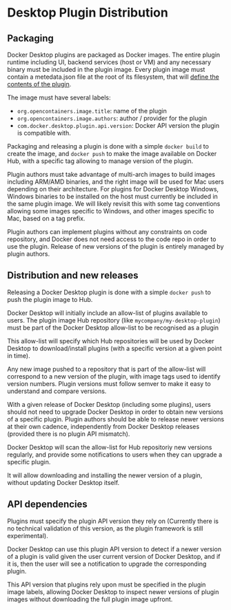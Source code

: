 # Desktop Plugin Distribution

## Packaging

Docker Desktop plugins are packaged as Docker images. The entire plugin runtime including UI, backend services (host or VM) and any necessary binary must be included in the plugin image.
Every plugin image must contain a metedata.json file at the root of its filesystem, that will [define the contents of the plugin](METADATA.md).

The image must have several labels:

- `org.opencontainers.image.title`: name of the plugin
- `org.opencontainers.image.authors`: author / provider for the plugin
- `com.docker.desktop.plugin.api.version`: Docker API version the plugin is compatible with.

Packaging and releasing a plugin is done with a simple `docker build` to create the image, and `docker push` to make the image available on Docker Hub, with a specific tag allowing to manage version of the plugin.

Plugin authors must take advantage of multi-arch images to build images including ARM/AMD binaries, and the right image will be used for Mac users depending on their architecture.
For plugins for Docker Desktop Windows, Windows binaries to be installed on the host must currently be included in the same plugin image. We will likely revisit this with some tag conventions allowing some images specific to Windows, and other images specific to Mac, based on a tag prefix.

Plugin authors can implement plugins without any constraints on code repository, and Docker does not need access to the code repo in order to use the plugin. Release of new versions of the plugin is entirely managed by plugin authors.

## Distribution and new releases

Releasing a Docker Desktop plugin is done with a simple `docker push` to push the plugin image to Hub.

Docker Desktop will initially include an allow-list of plugins available to users. The plugin image Hub repository (like `mycompany/my-desktop-plugin`) must be part of the Docker Desktop allow-list to be recognised as a plugin

This allow-list will specify which Hub repositories will be used by Docker Desktop to download/install plugins (with a specific version at a given point in time).

Any new image pushed to a repository that is part of the allow-list will correspond to a new version of the plugin, with image tags used to identify version numbers. Plugin versions must follow semver to make it easy to understand and compare versions.

With a given release of Docker Desktop (including some plugins), users should not need to upgrade Docker Desktop in order to obtain new versions of a specific plugin. Plugin authors should be able to release newer versions at their own cadence, independently from Docker Desktop releases (provided there is no plugin API mismatch).

Docker Desktop will scan the allow-list for Hub repositoriy new versions regularly, and provide some notifications to users when they can upgrade a specific plugin.

It will allow downloading and installing the newer version of a plugin, without updating Docker Desktop itself.

## API dependencies

Plugins must specify the plugin API version they rely on (Currently there is no technical validation of this version, as the plugin framework is still experimental).

Docker Desktop can use this plugin API version to detect if a newer version of a plugin is valid given the user current version of Docker Desktop, and if it is, then the user will see a notification to upgrade the corresponding plugin.

This API version that plugins rely upon must be specified in the plugin image labels, allowing Docker Desktop to inspect newer versions of plugin images without downloading the full plugin image upfront.
